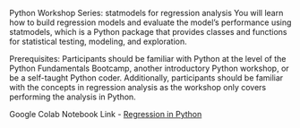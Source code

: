 Python Workshop Series: statmodels for regression analysis
You will learn how to build regression models and evaluate the model’s performance using statmodels, which is a Python package that provides classes and functions for statistical testing, modeling, and exploration.

Prerequisites: Participants should be familiar with Python at the level of the Python Fundamentals Bootcamp, another introductory Python workshop, or be a self-taught Python coder. Additionally, participants should be familiar with the concepts in regression analysis as the workshop only covers performing the analysis in Python.

Google Colab Notebook Link - [Regression in Python](https://colab.research.google.com/github/nuitrcs/statistics_in_python_statsmodels/blob/main/statmodels_regression_in_python.ipynb) 
